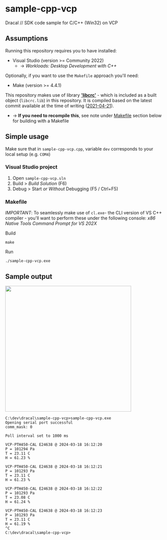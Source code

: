 # sample-cpp-vcp
Dracal // SDK code sample for C/C++ (Win32) on VCP

## Assumptions

Running this repository requires you to have installed:
- Visual Studio (version >= Community 2022)
  - -> _Workloads: Desktop Development with C++_

Optionally, if you want to use the `Makefile` approach you'll need:
- Make (version >= 4.4.1)

This repository makes use of library [**'libcrc'**](https://github.com/lammertb/libcrc/) - which is included as a built object (`libcrc.lib`) in this repository. It is compiled based on the latest commit available at the time of writing ([2021-04-21](https://github.com/lammertb/libcrc/commit/7719e2112a9a960b1bba130d02bebdf58e8701f1)).
 - -> **If you need to recompile this**, see note under [Makefile](#Makefile) section below for building with a Makefile


## Simple usage

Make sure that in `sample-cpp-vcp.cpp`, variable `dev` corresponds to your local setup (e.g. `COM4`)


### Visual Studio project

1. Open `sample-cpp-vcp.sln`
1. Build > _Build Solution_ (F6)
1. Debug > Start _or Without_ Debugging (F5 / Ctrl+F5)

### Makefile
*IMPORTANT*: To seamlessly make use of `cl.exe`- the CLI version of VS C++ compiler - you'll want to perform these under the following console: _x86 Native Tools Command Prompt for VS 202X_

Build
```
make
```

Run
```
./sample-cpp-vcp.exe
```

## Sample output
<img src="https://github.com/Dracaltech/sample-cpp-vcp/assets/1357711/54c7adf0-c6f6-4430-8cf3-3815be25a51a" width=400 />

```
C:\dev\dracal\sample-cpp-vcp>sample-cpp-vcp.exe
Opening serial port successful
comm_mask: 0

Poll interval set to 1000 ms

VCP-PTH450-CAL E24638 @ 2024-03-18 16:12:20
P = 101294 Pa
T = 23.11 C
H = 61.23 %

VCP-PTH450-CAL E24638 @ 2024-03-18 16:12:21
P = 101293 Pa
T = 23.11 C
H = 61.23 %

VCP-PTH450-CAL E24638 @ 2024-03-18 16:12:22
P = 101293 Pa
T = 23.08 C
H = 61.24 %

VCP-PTH450-CAL E24638 @ 2024-03-18 16:12:23
P = 101293 Pa
T = 23.11 C
H = 61.19 %
^C
C:\dev\dracal\sample-cpp-vcp>
```
